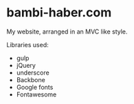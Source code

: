 # bambi-haber.com

My website, arranged in an MVC like style.<br/>

Libraries used:<br/>
<ul>
<li>gulp</li>
<li>jQuery</li>
<li>underscore</li>
<li>Backbone</li>
<li>Google fonts</li>
<li>Fontawesome</li>
</ul>
